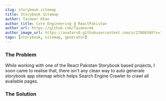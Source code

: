 ```yaml
---
slug: storybook-sitemap
title: Storybook Sitemap
author: Taimoor Khan
author_title: Core Engineering @ ReactPakistan
author_url: https://github.com/Taimoormk
author_image_url: https://avatars0.githubusercontent.com/u/27800340?s=150&v=4
tags: [storybook, sitemap, generator]
---
```


### The Problem
While working with one of the React Pakistan Storybook based projects, I soon came
to realise that, there isn't any clean way to auto generate storybook app
sitemap which helps Search Engine Crawler to crawl all available pages.

### The Solution

